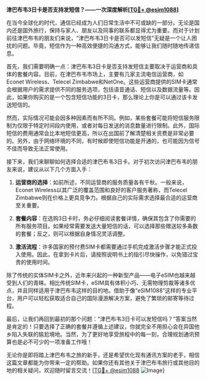 **津巴布韦3日卡是否支持发短信？——一次深度解析[[TG💪+ @esim1088](https://t.me/s/esim1088)]**

在当今全球化的时代，通信已经成为人们日常生活中不可或缺的一部分。无论是国内还是国外旅行，保持与家人、朋友以及同事的联系都显得尤为重要。而对于计划前往津巴布韦的朋友们来说，“津巴布韦3日卡是否可以发短信”无疑是一个让人困扰的问题。毕竟，短信作为一种高效便捷的沟通方式，能够让我们随时随地传递信息。

首先，我们需要明确一点：津巴布韦3日卡是否支持发短信主要取决于运营商和具体的套餐内容。目前，在津巴布韦市场上，主要有几家主流电信运营商，如Econet Wireless、Telecel Zimbabwe和NetOne。这些运营商提供的SIM卡通常会根据用户的需求提供不同的服务选项，包括语音通话、短信以及数据流量等。因此，如果你购买的是一个包含短信功能的3日卡，那么理论上你是可以通过该卡发送短信的。

然而，实际情况可能会因多种因素而有所不同。例如，某些套餐可能将短信服务限制为仅限于特定时间段内使用，或者对每日发送的消息数量进行限制。此外，国际短信的费用通常会比本地短信更高，所以在出国前了解清楚相关资费是非常必要的。另外，由于网络环境的不同，有时候即使短信功能是开通的，也可能因为信号不佳而导致无法正常使用。

接下来，我们来聊聊如何选择合适的津巴布韦3日卡。对于初次访问津巴布韦的朋友来说，建议从以下几个方面入手：

1. **运营商的选择**：如前所述，不同运营商的服务质量各有千秋。一般来说，Econet Wireless以其广泛的覆盖范围和良好的客户服务著称，而Telecel Zimbabwe则在价格上更具竞争力。根据自己的实际需求选择最合适的运营商至关重要。
   
2. **套餐内容**：在选购3日卡时，务必仔细阅读套餐详情，确保其包含了你需要的所有服务项目。如果经常需要发送大量短信的话，可以选择那些赠送较多条数的套餐；反之，则可以根据自身情况灵活调整。

3. **激活流程**：许多国家的预付费SIM卡都需要通过手机完成激活步骤才能正式投入使用。因此，在拿到卡片后，请按照说明书上的指引尽快操作，以免错过宝贵的使用时间。

除了传统的实体SIM卡之外，近年来兴起的一种新型产品——电子eSIM也越来越受到人们的青睐。相比传统SIM卡，eSIM具有体积小巧、无需物理剪裁等诸多优点，并且同样适用于津巴布韦这样的目的地。借助于像“eSIM1088”这样的专业平台，用户可以轻松获取适合自己的国际漫游解决方案，避免了繁琐的邮寄等待过程。

最后，让我们再回到最初的那个问题：“津巴布韦3日卡可以发短信吗？”答案当然是肯定的！只要选择了正确的套餐并遵循上述建议，你就完全不用担心会在异国他乡陷入失联的尴尬境地。当然，为了更好地享受旅程中的每一刻，合理规划通讯预算也是必不可少的一项准备工作哦！

无论你是即将踏上津巴布韦之旅的新手，还是希望优化现有通讯方案的老手，相信这篇文章都能为你带来一定的帮助。如果你还有其他关于津巴布韦旅行或其他目的地的相关疑问，欢迎随时留言交流！[[TG💪+ @esim1088](https://t.me/s/esim1088) ![Image](https://i.postimg.cc/4NQfJmqS/Snipaste-2025-05-13-00-14-12.png)]